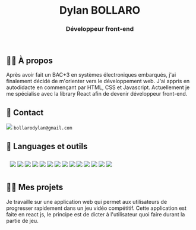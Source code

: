 <h1 align="center">Dylan BOLLARO</h1>
<h3 align="center">Développeur front-end</h3>
<br />

<h2>🙋‍♂️ À propos</h2>

Après avoir fait un BAC+3 en systèmes électroniques embarqués, j'ai finalement décidé de m'orienter vers le développement web. J'ai appris en autodidacte en commençant par HTML, CSS et Javascript. Actuellement je me spécialise avec la library React afin de devenir développeur front-end.
<br />

<h2>📱 Contact</h2>


 <img src="https://img.shields.io/badge/Gmail-D14836?style=for-the-badge&logo=gmail&logoColor=white" /> `bollarodylan@gmail.com`


<h2>🚀 Languages et outils</h2>

<div style="padding:10px;">
  <img src="https://img.shields.io/badge/HTML5-E34F26?style=for-the-badge&logo=html5&logoColor=white" />
  <img src="https://img.shields.io/badge/CSS3-1572B6?style=for-the-badge&logo=css3&logoColor=white" />
  <img src="https://img.shields.io/badge/JavaScript-F7DF1E?style=for-the-badge&logo=JavaScript&logoColor=white" />
  <img src="https://img.shields.io/badge/React-20232A?style=for-the-badge&logo=react&logoColor=61DAF" />
  <img src="https://img.shields.io/badge/Node.js-43853D?style=for-the-badge&logo=node.js&logoColor=white" />
  <img src="https://img.shields.io/badge/Bootstrap-563D7C?style=for-the-badge&logo=bootstrap&logoColor=white" /> 
  <img src="https://img.shields.io/badge/Tailwind_CSS-38B2AC?style=for-the-badge&logo=tailwind-css&logoColor=white" />
  <img src="https://img.shields.io/badge/GIT-E44C30?style=for-the-badge&logo=git&logoColor=white" />
  <img src="https://img.shields.io/badge/GitHub-100000?style=for-the-badge&logo=github&logoColor=white" />
  <img src="https://img.shields.io/badge/Visual_Studio_Code-0078D4?style=for-the-badge&logo=visual%20studio%20code&logoColor=white" />  
  <img src="https://img.shields.io/badge/Adobe%20Photoshop-31A8FF?style=for-the-badge&logo=Adobe%20Photoshop&logoColor=black"/>
  <img src="https://img.shields.io/badge/Brave-FF1B2D?style=for-the-badge&logo=Brave&logoColor=white"/> 
  <img src="https://img.shields.io/badge/Trello-0052CC?style=for-the-badge&logo=trello&logoColor=white"/>  
  <img src="https://img.shields.io/badge/Jira-0052CC?style=for-the-badge&logo=Jira&logoColor=white"/> 
</div>

<h2>👩‍💻 Mes projets</h2>

Je travaille sur une application web qui permet aux utilisateurs de progresser rapidement dans un jeu vidéo compétitif. Cette application est faite en react js, le principe est de dicter à l'utilisateur quoi faire durant la partie de jeu.

